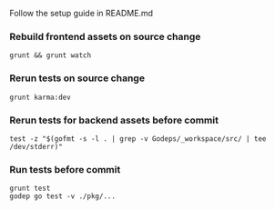 Follow the setup guide in README.md

### Rebuild frontend assets on source change
```
grunt && grunt watch
```

### Rerun tests on source change
```
grunt karma:dev
```

### Rerun tests for backend assets before commit
```
test -z "$(gofmt -s -l . | grep -v Godeps/_workspace/src/ | tee /dev/stderr)"
```

### Run tests before commit
```
grunt test
godep go test -v ./pkg/...
```
